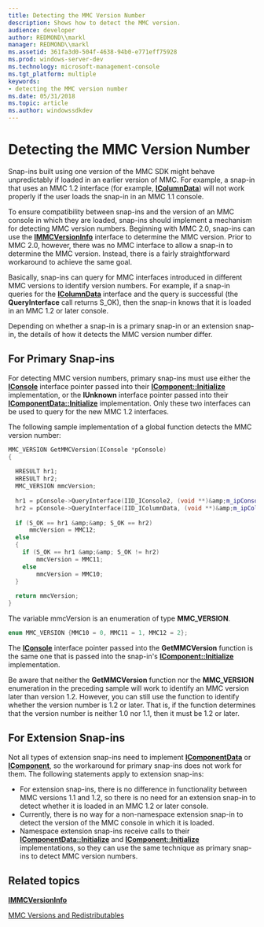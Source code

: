 ```yaml
---
title: Detecting the MMC Version Number
description: Shows how to detect the MMC version.
audience: developer
author: REDMOND\\markl
manager: REDMOND\\markl
ms.assetid: 361fa3d0-504f-4638-94b0-e771eff75928
ms.prod: windows-server-dev
ms.technology: microsoft-management-console
ms.tgt_platform: multiple
keywords:
- detecting the MMC version number
ms.date: 05/31/2018
ms.topic: article
ms.author: windowssdkdev
---
```


# Detecting the MMC Version Number

Snap-ins built using one version of the MMC SDK might behave unpredictably if loaded in an earlier version of MMC. For example, a snap-in that uses an MMC 1.2 interface (for example, [**IColumnData**](icolumndata.md)) will not work properly if the user loads the snap-in in an MMC 1.1 console.

To ensure compatibility between snap-ins and the version of an MMC console in which they are loaded, snap-ins should implement a mechanism for detecting MMC version numbers. Beginning with MMC 2.0, snap-ins can use the [**IMMCVersionInfo**](immcversioninfo.md) interface to determine the MMC version. Prior to MMC 2.0, however, there was no MMC interface to allow a snap-in to determine the MMC version. Instead, there is a fairly straightforward workaround to achieve the same goal.

Basically, snap-ins can query for MMC interfaces introduced in different MMC versions to identify version numbers. For example, if a snap-in queries for the [**IColumnData**](icolumndata.md) interface and the query is successful (the **QueryInterface** call returns S\_OK), then the snap-in knows that it is loaded in an MMC 1.2 or later console.

Depending on whether a snap-in is a primary snap-in or an extension snap-in, the details of how it detects the MMC version number differ.

## For Primary Snap-ins

For detecting MMC version numbers, primary snap-ins must use either the [**IConsole**](iconsole2.md) interface pointer passed into their [**IComponent::Initialize**](icomponent-initialize.md) implementation, or the **IUnknown** interface pointer passed into their [**IComponentData::Initialize**](icomponentdata-initialize.md) implementation. Only these two interfaces can be used to query for the new MMC 1.2 interfaces.

The following sample implementation of a global function detects the MMC version number:


```C++
MMC_VERSION GetMMCVersion(IConsole *pConsole)
{
 
  HRESULT hr1;
  HRESULT hr2;
  MMC_VERSION mmcVersion;
 
  hr1 = pConsole->QueryInterface(IID_IConsole2, (void **)&amp;m_ipConsole2);
  hr2 = pConsole->QueryInterface(IID_IColumnData, (void **)&amp;m_ipColumnData);
 
  if (S_OK == hr1 &amp;&amp; S_OK == hr2)
      mmcVersion = MMC12;
  else
  { 
    if (S_OK == hr1 &amp;&amp; S_OK != hr2)
        mmcVersion = MMC11;
    else
        mmcVersion = MMC10;
  }
 
  return mmcVersion;
}
```



The variable mmcVersion is an enumeration of type **MMC\_VERSION**.


```C++
enum MMC_VERSION {MMC10 = 0, MMC11 = 1, MMC12 = 2};
```



The [**IConsole**](iconsole2.md) interface pointer passed into the **GetMMCVersion** function is the same one that is passed into the snap-in's [**IComponent::Initialize**](icomponent-initialize.md) implementation.

Be aware that neither the **GetMMCVersion** function nor the **MMC\_VERSION** enumeration in the preceding sample will work to identify an MMC version later than version 1.2. However, you can still use the function to identify whether the version number is 1.2 or later. That is, if the function determines that the version number is neither 1.0 nor 1.1, then it must be 1.2 or later.

## For Extension Snap-ins

Not all types of extension snap-ins need to implement [**IComponentData**](icomponentdata.md) or [**IComponent**](/windows/win32/Mmc/ns-wmidata-_msmcaevent_pcicomponenterror?branch=master), so the workaround for primary snap-ins does not work for them. The following statements apply to extension snap-ins:

-   For extension snap-ins, there is no difference in functionality between MMC versions 1.1 and 1.2, so there is no need for an extension snap-in to detect whether it is loaded in an MMC 1.2 or later console.
-   Currently, there is no way for a non-namespace extension snap-in to detect the version of the MMC console in which it is loaded.
-   Namespace extension snap-ins receive calls to their [**IComponentData::Initialize**](icomponentdata-initialize.md) and [**IComponent::Initialize**](icomponent-initialize.md) implementations, so they can use the same technique as primary snap-ins to detect MMC version numbers.

## Related topics

<dl> <dt>

[**IMMCVersionInfo**](immcversioninfo.md)
</dt> <dt>

[MMC Versions and Redistributables](mmc-versions-and-redistributables.md)
</dt> </dl>

 

 




